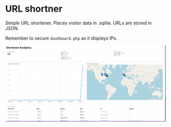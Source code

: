 # URL shortner
Simple URL shortener. Places visitor data in .sqlite. URLs are stored in JSON. 

Remember to secure `dashboard.php` as it displays IPs.

![Dashboard](https://github.com/snick512/shortURL/blob/master/dash.png?raw=true)